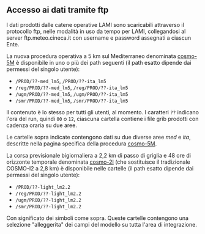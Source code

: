 ## Accesso ai dati tramite ftp

I dati prodotti dalle catene operative LAMI sono scaricabili
attraverso il protocollo ftp, nelle modalità in uso da tempo per LAMI,
collegandosi al server ftp.meteo.cineca.it con username e password
assegnati a ciascun Ente.

La nuova procedura operativa a 5 km sul Mediterraneo denominata
[cosmo-5M](cosmo-5M) è disponibile in uno o più dei path seguenti (il
path esatto dipende dai permessi del singolo utente):

-   `/PROD/??-med_lm5`, `/PROD/??-ita_lm5`
-   `/reg/PROD/??-med_lm5`, `/reg/PROD/??-ita_lm5`
-   `/ugm/PROD/??-med_lm5`, `/ugm/PROD/??-ita_lm5`
-   `/smr/PROD/??-med_lm5`, `/smr/PROD/??-ita_lm5`

Il contenuto è lo stesso per tutti gli utenti, al momento. I caratteri
`??` indicano l'ora del run, quindi `00` o `12`, ciascuna cartella
contiene i file grib prodotti con cadenza oraria su due aree.

Le cartelle sopra indicate contengono dati su due diverse aree *med* e
*ita*, descritte nella pagina specifica della procedura
[cosmo-5M](cosmo-5M).

La corsa previsionale bigiornaliera a 2,2 km di passo di griglia e 48
ore di orizzonte temporale denominata [cosmo-2I](cosmo-2I) (che
sostituisce il tradizionale COSMO-I2 a 2,8 km) è disponibile nelle
cartelle (il path esatto dipende dai permessi del singolo utente):

-   `/PROD/??-light_lm2.2`
-   `/reg/PROD/??-light_lm2.2`
-   `/ugm/PROD/??-light_lm2.2`
-   `/smr/PROD/??-light_lm2.2`

Con significato dei simboli come sopra. Queste cartelle contengono una
selezione "alleggerita" dei campi del modello su tutta l'area di
integrazione.
